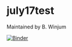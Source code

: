 # july17test

Maintained by B. Winjum

[![Binder](https://mybinder.org/badge_logo.svg)](https://mybinder.org/v2/gh/benjum/july17test/main)